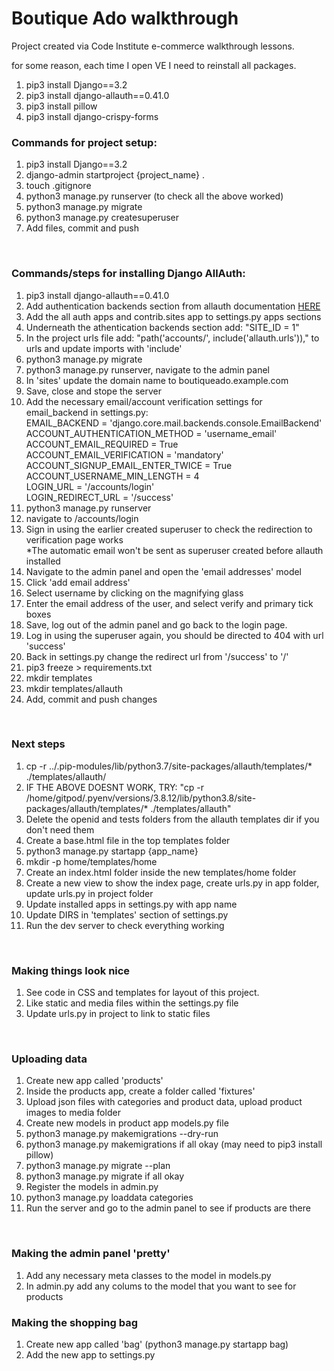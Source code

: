 # Boutique Ado walkthrough

Project created via Code Institute e-commerce walkthrough lessons.

for some reason, each time I open VE I need to reinstall all packages.
<ol>
    <li>pip3 install Django==3.2</li>
    <li>pip3 install django-allauth==0.41.0</li>
    <li>pip3 install pillow</li>
    <li>pip3 install django-crispy-forms</li>
</ol>

### Commands for project setup:
<ol>
    <li>pip3 install Django==3.2</li>
    <li>django-admin startproject {project_name} .</li>
    <li>touch .gitignore</li>
    <li>python3 manage.py runserver (to check all the above worked)</li>
    <li>python3 manage.py migrate</li>
    <li>python3 manage.py createsuperuser</li>
    <li>Add files, commit and push</li>
</ol>
<br>

### Commands/steps for installing Django AllAuth:
<ol>
    <li>pip3 install django-allauth==0.41.0</li>
    <li>Add authentication backends section from allauth documentation <a href="https://django-allauth.readthedocs.io/en/latest/installation.html">HERE</a></li>
    <li>Add the all auth apps and contrib.sites app to settings.py apps sections</li>
    <li>Underneath the athentication backends section add: "SITE_ID = 1"</li>
    <li>In the project urls file add: "path('accounts/', include('allauth.urls'))," to urls and update imports with 'include'</li>
    <li>python3 manage.py migrate</li>
    <li>python3 manage.py runserver, navigate to the admin panel</li>
    <li>In 'sites' update the domain name to boutiqueado.example.com</li>
    <li>Save, close and stope the server</li>
    <li>Add the necessary email/account verification settings for email_backend in settings.py:<br>
         EMAIL_BACKEND = 'django.core.mail.backends.console.EmailBackend'<br>
         ACCOUNT_AUTHENTICATION_METHOD = 'username_email'<br>
         ACCOUNT_EMAIL_REQUIRED = True<br>
         ACCOUNT_EMAIL_VERIFICATION = 'mandatory'<br>
         ACCOUNT_SIGNUP_EMAIL_ENTER_TWICE = True<br>
         ACCOUNT_USERNAME_MIN_LENGTH = 4<br>
         LOGIN_URL = '/accounts/login'<br>
         LOGIN_REDIRECT_URL = '/success'<br>
    </li>
    <li>python3 manage.py runserver</li>
    <li>navigate to /accounts/login</li>
    <li>Sign in using the earlier created superuser to check the redirection to verification page works<br>
        *The automatic email won't be sent as superuser created before allauth installed    
    </li>
    <li>Navigate to the admin panel and open the 'email addresses' model</li>
    <li>Click 'add email address'</li>
    <li>Select username by clicking on the magnifying glass</li>
    <li>Enter the email address of the user, and select verify and primary tick boxes</li>
    <li>Save, log out of the admin panel and go back to the login page.</li>
    <li>Log in using the superuser again, you should be directed to 404 with url 'success'</li>
    <li>Back in settings.py change the redirect url from '/success' to '/'</li>
    <li>pip3 freeze > requirements.txt</li>
    <li>mkdir templates</li>
    <li>mkdir templates/allauth</li>
    <li>Add, commit and push changes</li>
</ol>
<br>

### Next steps
<ol>
    <li>cp -r ../.pip-modules/lib/python3.7/site-packages/allauth/templates/* ./templates/allauth/</li>
    <li>IF THE ABOVE DOESNT WORK, TRY: "cp -r /home/gitpod/.pyenv/versions/3.8.12/lib/python3.8/site-packages/allauth/templates/* ./templates/allauth"</li>
    <li>Delete the openid and tests folders from the allauth templates dir if you don't need them</li>
    <li>Create a base.html file in the top templates folder</li>
    <li>python3 manage.py startapp {app_name}</li>
    <li>mkdir -p home/templates/home</li>
    <li>Create an index.html folder inside the new templates/home folder</li>
    <li>Create a new view to show the index page, create urls.py in app folder, update urls.py in project folder</li>
    <li>Update installed apps in settings.py with app name</li>
    <li>Update DIRS in 'templates' section of settings.py</li>
    <li>Run the dev server to check everything working</li>
</ol>
<br>

### Making things look nice
<ol>
    <li>See code in CSS and templates for layout of this project.</li>
    <li>Like static and media files within the settings.py file</li>
    <li>Update urls.py in project to link to static files</li>
</ol>
<br>

### Uploading data
<ol>
    <li>Create new app called 'products'</li>
    <li>Inside the products app, create a folder called 'fixtures'</li>
    <li>Upload json files with categories and product data, upload product images to media folder</li>
    <li>Create new models in product app models.py file</li>
    <li>python3 manage.py makemigrations --dry-run</li>
    <li>python3 manage.py makemigrations if all okay (may need to pip3 install pillow)</li>
    <li>python3 manage.py migrate --plan</li>
    <li>python3 manage.py migrate if all okay</li>
    <li>Register the models in admin.py</li>
    <li>python3 manage.py loaddata categories</li>
    <li>Run the server and go to the admin panel to see if products are there</li>
</ol>
<br>

### Making the admin panel 'pretty'
<ol>
    <li>Add any necessary meta classes to the model in models.py</li>
    <li>In admin.py add any colums to the model that you want to see for products</li>
</ol>

### Making the shopping bag
<ol>
    <li>Create new app called 'bag' (python3 manage.py startapp bag)</li>
    <li>Add the new app to settings.py</li>
</ol>


